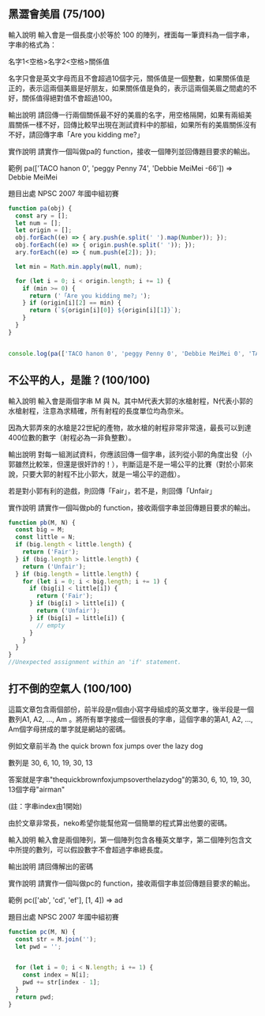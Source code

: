 ## 黑澀會美眉 (75/100)
輸入說明
輸入會是一個長度小於等於 100 的陣列，裡面每一筆資料為一個字串，字串的格式為：

名字1<空格>名字2<空格>關係值

名字只會是英文字母而且不會超過10個字元，關係值是一個整數，如果關係值是正的，表示這兩個美眉是好朋友，如果關係值是負的，表示這兩個美眉之間處的不好，關係值得絕對值不會超過100。

輸出說明
請回傳一行兩個關係最不好的美眉的名字，用空格隔開，如果有兩組美眉關係一樣不好，回傳比較早出現在測試資料中的那組，如果所有的美眉關係沒有不好，請回傳字串「Are you kidding me?」

實作說明
請實作一個叫做pa的 function，接收一個陣列並回傳題目要求的輸出。

範例
pa(['TACO hanon 0', 'peggy Penny 74', 'Debbie MeiMei -66']) => Debbie MeiMei

題目出處
NPSC 2007 年國中組初賽

```js
function pa(obj) {
  const ary = [];
  let num = [];
  let origin = [];
  obj.forEach((e) => { ary.push(e.split(' ').map(Number)); });
  obj.forEach((e) => { origin.push(e.split(' ')); });
  ary.forEach((e) => { num.push(e[2]); });

  let min = Math.min.apply(null, num);

  for (let i = 0; i < origin.length; i += 1) {
    if (min >= 0) {
      return ('「Are you kidding me?」');
    } if (origin[i][2] == min) {
      return (`${origin[i][0]} ${origin[i][1]}`);
    }
  }
}


console.log(pa(['TACO hanon 0', 'peggy Penny 0', 'Debbie MeiMei 0', 'TACO hanon 0', 'peggy Penny 0']));

```
## 不公平的人，是誰？(100/100)

輸入說明
輸入會是兩個字串 M 與 N。其中M代表大郭的水槍射程，N代表小郭的水槍射程，注意為求精確，所有射程的長度單位均為奈米。

因為大郭弄來的水槍是22世紀的產物，故水槍的射程非常非常遠，最長可以到達400位數的數字（射程必為一非負整數）。

輸出說明
對每一組測試資料，你應該回傳一個字串，該列從小郭的角度出發（小郭雖然比較笨，但還是很奸詐的！），判斷這是不是一場公平的比賽（對於小郭來說，只要大郭的射程不比小郭大，就是一場公平的遊戲）。

若是對小郭有利的遊戲，則回傳「Fair」，若不是，則回傳「Unfair」

實作說明
請實作一個叫做pb的 function，接收兩個字串並回傳題目要求的輸出。

```js
function pb(M, N) {
  const big = M;
  const little = N;
  if (big.length < little.length) {
    return ('Fair');
  } if (big.length > little.length) {
    return ('Unfair');
  } if (big.length = little.length) {
    for (let i = 0; i < big.length; i += 1) {
      if (big[i] < little[i]) {
        return ('Fair');
      } if (big[i] > little[i]) {
        return ('Unfair');
      } if (big[i] = little[i]) {
        // empty
      }
    }
  }
}
//Unexpected assignment within an 'if' statement.

```
## 打不倒的空氣人 (100/100)
這篇文章包含兩個部份，前半段是n個由小寫字母組成的英文單字，後半段是一個數列A1, A2, …, Am 。將所有單字接成一個很長的字串，這個字串的第A1, A2, …, Am個字母拼成的單字就是網站的密碼。

例如文章前半為 the quick brown fox jumps over the lazy dog

數列是 30, 6, 10, 19, 30, 13

答案就是字串"thequickbrownfoxjumpsoverthelazydog"的第30, 6, 10, 19, 30, 13個字母"airman"

(註：字串index由1開始)

由於文章非常長，neko希望你能幫他寫一個簡單的程式算出他要的密碼。

輸入說明
輸入會是兩個陣列，第一個陣列包含各種英文單字，第二個陣列包含文中所提的數列，可以假設數字不會超過字串總長度。

輸出說明
請回傳解出的密碼

實作說明
請實作一個叫做pc的 function，接收兩個字串並回傳題目要求的輸出。

範例
pc(['ab', 'cd', 'ef'], [1, 4]) => ad

題目出處
NPSC 2007 年國中組初賽

```js
function pc(M, N) {
  const str = M.join('');
  let pwd = '';


  for (let i = 0; i < N.length; i += 1) {
    const index = N[i];
    pwd += str[index - 1];
  }
  return pwd;
}
```

